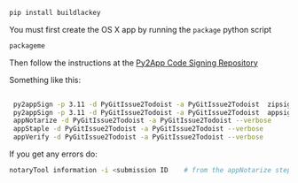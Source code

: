 
```bash
pip install buildlackey
```

You must first create the OS X app by running the `package` python script

```bash
packageme
```

Then follow the instructions at the [Py2App Code Signing Repository](https://github.com/hasii2011/py2appsigner)



Something like this:

```bash
 
 py2appSign -p 3.11 -d PyGitIssue2Todoist -a PyGitIssue2Todoist  zipsign
 py2appSign -p 3.11 -d PyGitIssue2Todoist -a PyGitIssue2Todoist  appsign
 appNotarize -d PyGitIssue2Todoist -a PyGitIssue2Todoist --verbose
 appStaple -d PyGitIssue2Todoist -a PyGitIssue2Todoist --verbose
 appVerify -d PyGitIssue2Todoist -a PyGitIssue2Todoist --verbose
```

If you get any errors do:

```bash
notaryTool information -i <submission ID	# from the appNotarize step
```

